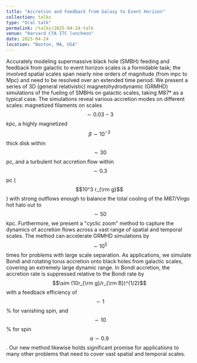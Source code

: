 ```yaml
---
title: "Accretion and Feedback from Galaxy to Event Horizon"
collection: talks
type: "Oral talk"
permalink: /talks/2025-04-24-talk
venue: "Harvard CfA ITC luncheon"
date: 2025-04-24
location: "Boston, MA, USA"
---
```


Accurately modeling supermassive black hole (SMBH) feeding and feedback from galactic to event horizon scales is a formidable task; the involved spatial scales span nearly nine orders of magnitude (from mpc to Mpc) and need to be resolved over an extended time period. We present a series of 3D (general relativistic) magnetohydrodynamic (GRMHD) simulations of the fueling of SMBHs on galactic scales, taking M87* as a typical case. The simulations reveal various accretion modes on different scales: magnetized filaments on scales $$\sim0.03-3$$ kpc, a highly magnetized $$\beta \sim 10^{-3}$$ thick disk within $$\sim 30$$ pc, and a turbulent hot accretion flow within $$\sim0.3$$ pc ($$10^3 r_{\rm g}$$) with strong outflows enough to balance the total cooling of the M87/Virgo hot halo out to $$\sim 50$$ kpc. Furthermore, we present a "cyclic zoom" method to capture the dynamics of accretion flows across a vast range of spatial and temporal scales. The method can accelerate GRMHD simulations by $$\sim10^5$$ times for problems with large scale separation. As applications, we simulate Bondi and rotating torus accretion onto black holes from galactic scales, covering an extremely large dynamic range. In Bondi accretion, the accretion rate is suppressed relative to the Bondi rate by $$\sim (10r_{\rm g}/r_{\rm B})^{1/2}$$ with a feedback efficiency of $$\sim1$$% for vanishing spin, and $$\sim10$$% for spin $$a\sim 0.9$$. Our new method likewise holds significant promise for applications to many other problems that need to cover vast spatial and temporal scales.
